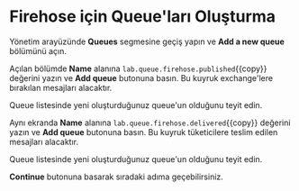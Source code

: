 # Firehose için Queue'ları Oluşturma

Yönetim arayüzünde **Queues** segmesine geçiş yapın ve **Add a new queue** bölümünü açın.

Açılan bölümde **Name** alanına `lab.queue.firehose.published`{{copy}} değerini yazın ve **Add queue** butonuna basın. Bu kuyruk exchange'lere bırakılan mesajları alacaktır.

Queue listesinde yeni oluşturduğunuz queue'un olduğunu teyit edin.

Aynı ekranda **Name** alanına `lab.queue.firehose.delivered`{{copy}} değerini yazın ve **Add queue** butonuna basın. Bu kuyruk tüketicilere teslim edilen mesajları alacaktır.

Queue listesinde yeni oluşturduğunuz queue'un olduğunu teyit edin.

**Continue** butonuna basarak sıradaki adıma geçebilirsiniz.